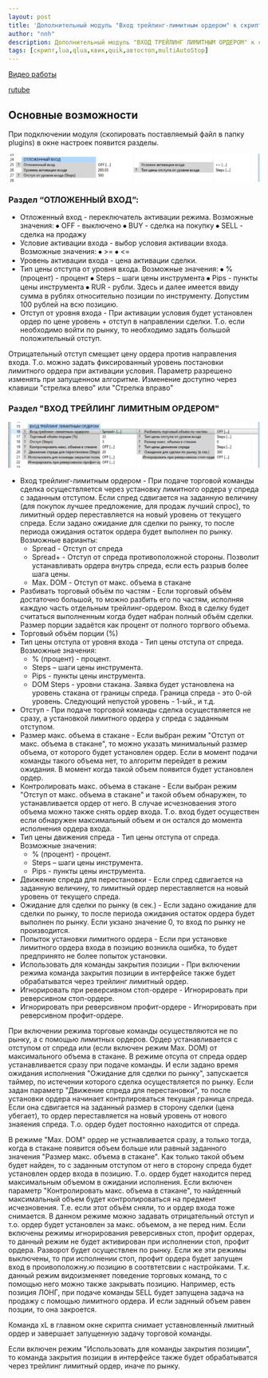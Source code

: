 ```yaml
---
layout: post
title: 'Дополнительный модуль "Вход трейлинг-лимитным ордером" к скрипту "Автостоп" (multiAutoStop)'
author: "nnh"
description: Дополнительный модуль "ВХОД ТРЕЙЛИНГ ЛИМИТНЫМ ОРДЕРОМ" к скрипту "Автостоп" (multiAutoStop).
tags: [скрипт,lua,qlua,квик,quik,автостоп,multiAutoStop]
---
```


[Видео работы](https://www.youtube.com/watch?v=xxkrizsB46o&t=1306s)

[rutube](https://rutube.ru/video/3f74e972b6fd09eefe84b5fcb3f31a3a/?t=576&r=plwd)

##	Основные возможности


При подключении модуля (скопировать поставляемый файл в папку plugins) в окне настроек появится разделы.

![](/assets/images/plugins/delay_open_pos.PNG)


### Раздел “ОТЛОЖЕННЫЙ ВХОД”:

 - Отложенный вход - переключатель активации режима. Возможные значения:
⦁	OFF - выключено
⦁	BUY - сделка на покупку
⦁	SELL - сделка на продажу
 - Условие активации входа - выбор условия активации входа. Возможные значения:
⦁	>=
⦁	<=
 - Уровень активации входа - цена активации сделки.
 - Тип цены отступа от уровня входа. Возможные значения:
⦁	% (процент) - процент
⦁	Steps – шаги цены инструмента
⦁	Pips - пункты цены инструмента
⦁	RUR - рубли. Здесь и далее имеется ввиду сумма в рублях относительно позиции по инструменту. Допустим 100 рублей на всю позицию.
 - Отступ от уровня входа - При активации условия будет установлен ордер по цене уровень + отступ в направлении сделки. Т.о. если необходимо войти по рынку, то необходимо задать большой положительный отступ.

Отрицательный отступ смещает цену ордера против направления входа. Т.о. можно задать фиксированный уровень постановки лимитного ордера при активации условия.
Параметр разрешено изменять при запущенном алгоритме. Изменение доступно через клавиши "стрелка влево" или "Стрелка вправо"


### Раздел "ВХОД ТРЕЙЛИНГ ЛИМИТНЫМ ОРДЕРОМ"

![](/assets/images/plugins/trail_open_order.PNG)


 - Вход трейлинг-лимитным ордером - При подаче торговой команды сделка осуществляется через установку лимитного ордера у спреда с заданным отступом. Если спред сдвигается на заданную величину (для покупок лучшее предложение, для продаж лучший спрос), то лимитный ордер переставляется на новый уровень от текущего спреда. Если задано ожидание для сделки по рынку, то после периода ожидания остаток ордера будет выполнен по рынку. Возможные варианты:
     - Spread - Отступ от спреда
     - Spread+ - Отступ от спреда противоположной стороны. Позволит устанавливать ордера внутрь спреда, если есть разрыв более шага цены.
     - Max. DOM - Отступ от макс. объема в стакане
 - Разбивать торговый объём по частям - Если торговый объём достаточно большой, то можно разбить его по частям, исполняя каждую часть отдельным трейлинг-ордером. Вход в сделку будет считаться выполненным когда будет набран полный объём сделки. Размер порции задаётся как процент от полного торгвого объема.
 - Торговый объём порции (%)
 - Тип цены отступа от уровня входа - Тип цены отступа от спреда. Возможные значения:
     - % (процент) - процент.
     - Steps – шаги цены инструмента.
     - Pips - пункты цены инструмента.
     - DOM Steps - уровни стакана. Заявка будет установлена на уровень стакана от границы спреда. Граница спреда - это 0-ой уровень. Следующий непустой уровень - 1-ый., и т.д.
 - Отступ - При подаче торговой команды сделка осуществляется не сразу, а установкой лимитного ордера у спреда с заданным отступом.
 - Размер макс. объема в стакане - Если выбран режим "Отступ от макс. объема в стакане", то можно указать минимальный размер объема, от которого будет установлен ордер. Если в момент подачи команды такого объема нет, то алгоритм перейдет в режим ожидания. В момент когда такой объем появится будет установлен ордер.
 - Контролировать макс. объема в стакане - Если выбран режим "Отступ от макс. объема в стакане" и такой объем обнаружен, то устанавливается ордер от него. В случае исчезноваения этого объема можно также снять ордер входа. Т.о. вход будет осуществен если обнаружен максимальный объем и он остался до момента исполнения ордера входа.
 - Тип цены движения спреда - Тип цены отступа от спреда. Возможные значения:
     - % (процент) - процент.
     - Steps – шаги цены инструмента.
     - Pips - пункты цены инструмента.
 -	Движение спреда для перестановки - Если спред сдвигается на заданную величину, то лимитный ордер переставляется на новый уровень от текущего спреда.
 -	Ожидание для сделки по рынку (в сек.) - Если задано ожидание для сделки по рынку, то после периода ожидания остаток ордера будет выполнен по рынку. Если укзано значение 0, то вход по рынку не производится.
 -	Попыток установки лимитного ордера - Если при установке лимитного ордера входа в позицию возникла ошибка, то будет предпринято не более попыток установки.
 -	Использовать для команды закрытия позиции - При включении режима команда закрытия позиции в интерфейсе также будет обрабатыватся через трейлинг лимитный ордер.
 -	Игнорировать при реверсивном стоп-ордере - Игнорировать при реверсивном стоп-ордере.
 -	Игнорировать при реверсивном профит-ордере - Игнорировать при реверсивном профит-ордере.

При включении режима торговые команды осуществляются не по рынку, а с помощью лимитных ордеров. Ордер устанавливается с отступом от спреда или (если включен режим Max. DOM) от максимального объема в стакане.
В режиме отсупа от спреда ордер устанавливается сразу при подаче команды. И если задано время ожидания исполнения "Ожидание для сделки по рынку", запускается таймер, по истечении которого сделка осуществляется по рынку. Если задан параметр "Движение спреда для перестановки", то после установки ордера начинает контрлироваться текущая граница спреда. Если она сдвигается на заданный размер в сторону сделки (цена убегает), то ордер переставляется на новый уровень от нового знаяения спреда. Т.о. ордер будет постоянно находится от спреда.

В режиме "Max. DOM" ордер не устнавливается сразу, а только тогда, когда в стакане появится объем больше или равный заданного значения "Размер макс. объема в стакане". Как только такой объем будет найден, то с заданным отступом от него в сторону спреда будет установлен ордер входа в позицию. Т.о. ордер будет находится перед максимальным объемом в ожидании исполнения. Если включен параметр "Контролировать макс. объема в стакане", то найденный  максимальный объем будет контролироваться на предмент исчезновения. Т.е. если этот объём сняли, то и ордер входа тоже снимается. В данном режиме можно задавать отрицательный отступ и т.о. ордер будет установлен за макс. объемом, а не перед ним.
Если включены режимы игнорирования реверсивных стоп, профит ордерах, то данный режим не будет активирован при исполнении стоп, профит ордера. Разворот будет осуществлен по рынку. Если же эти режимы выключены, то при исполнении стоп, профит ордера будет запущен вход в проивоположну.ю позицию в соотвтетсвии с настройками.
Т.к. данный режим видоизменяет поведение торговых команд, то с помощью него можно также закрывать позицию. Например, есть позиция ЛОНГ, при подаче команды SELL будет запущена задача на продажу с помощью лимитного ордера. И если заднный объем равен позции, то она закроется.

Команда xL в главном окне скрипта снимает уставновленный лмитный ордер и завершает запущенную задачу торговой команды.

Если включен режим "Использовать для команды закрытия позиции", то команда закрытия позиции в интерфейсе также будет обрабатыватся через трейлинг лимитный ордер, иначе по рынку.
